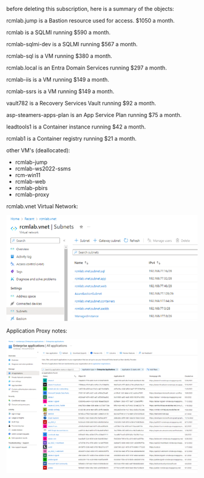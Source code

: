 before deleting this subscription, here is a summary of the objects:

rcmlab.jump is a Bastion resource used for access. $1050 a month.

rcmlab is a SQLMI running $590 a month.

rcmlab-sqlmi-dev is a SQLMI running $567 a month.

rcmlab-sql is a VM running $380 a month.

rcmlab.local is an Entra Domain Services running $297 a month.

rcmlab-iis is a VM running $149 a month.

rcmlab-ssrs is a VM running $149 a month.

vault782 is a Recovery Services Vault running $92 a month.

asp-steamers-apps-plan is an App Service Plan running $75 a month.

leadtools1 is a Container instance running $42 a month.

rcmlab1 is a Container registry running $21 a month.

other VM's (deallocated):
- rcmlab-jump
- rcmlab-ws2022-ssms
- rcm-win11
- rcmlab-web
- rcmlab-pbirs
- rcmlab-proxy

rcmlab.vnet Virtual Network:

![image.png](/.attachments/image-10092fba-5afb-4c2d-935a-fa3b62387eb5.png)

Application Proxy notes:

![image.png](/.attachments/image-6ed1115a-d61c-4e12-9e56-22f10b7f12ff.png)
